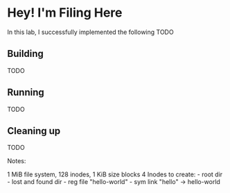 # Hey! I'm Filing Here

In this lab, I successfully implemented the following TODO

## Building

TODO

## Running

TODO


## Cleaning up

TODO


Notes:

1 MiB file system, 128 inodes, 1 KiB size blocks
4 Inodes to create:
    - root dir
    - lost and found dir
    - reg file "hello-world"
    - sym link "hello" -> hello-world
    
